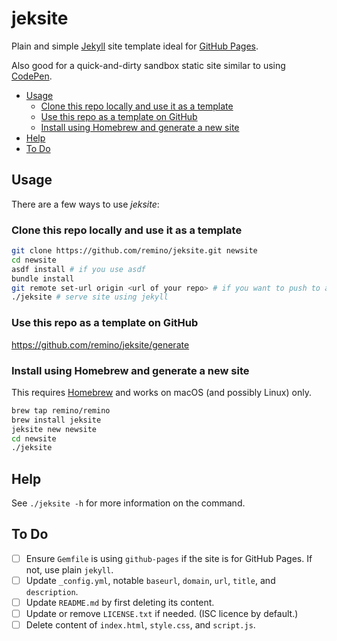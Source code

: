 jeksite
=======

Plain and simple [Jekyll](https://jekyllrb.com) site template ideal for [GitHub Pages](https://pages.github.com).

Also good for a quick-and-dirty sandbox static site similar to using [CodePen](https://codepen.io).

- [Usage](#usage)
	- [Clone this repo locally and use it as a template](#clone-this-repo-locally-and-use-it-as-a-template)
	- [Use this repo as a template on GitHub](#use-this-repo-as-a-template-on-github)
	- [Install using Homebrew and generate a new site](#install-using-homebrew-and-generate-a-new-site)
- [Help](#help)
- [To Do](#to-do)

## Usage

There are a few ways to use _jeksite_:

### Clone this repo locally and use it as a template

```sh
git clone https://github.com/remino/jeksite.git newsite
cd newsite
asdf install # if you use asdf
bundle install
git remote set-url origin <url of your repo> # if you want to push to a new repo
./jeksite # serve site using jekyll
```

### Use this repo as a template on GitHub

https://github.com/remino/jeksite/generate

### Install using Homebrew and generate a new site

This requires [Homebrew](https://brew.sh) and works on macOS (and possibly Linux) only.

```sh
brew tap remino/remino
brew install jeksite
jeksite new newsite
cd newsite
./jeksite
```

## Help

See `./jeksite -h` for more information on the command.

## To Do

- [ ] Ensure `Gemfile` is using `github-pages` if the site is for GitHub Pages. If not, use plain `jekyll`.
- [ ] Update `_config.yml`, notable `baseurl`, `domain`, `url`, `title`, and `description`.
- [ ] Update `README.md` by first deleting its content.
- [ ] Update or remove `LICENSE.txt` if needed. (ISC licence by default.)
- [ ] Delete content of `index.html`, `style.css`, and `script.js`.
